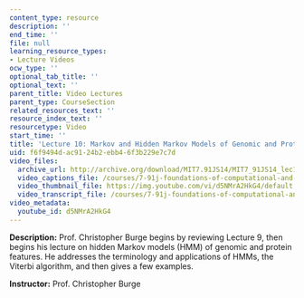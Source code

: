 ```yaml
---
content_type: resource
description: ''
end_time: ''
file: null
learning_resource_types:
- Lecture Videos
ocw_type: ''
optional_tab_title: ''
optional_text: ''
parent_title: Video Lectures
parent_type: CourseSection
related_resources_text: ''
resource_index_text: ''
resourcetype: Video
start_time: ''
title: 'Lecture 10: Markov and Hidden Markov Models of Genomic and Protein Features'
uid: f6f9494d-ac91-24b2-ebb4-6f3b229e7c7d
video_files:
  archive_url: http://archive.org/download/MIT7.91JS14/MIT7_91JS14_lec10_300k.mp4
  video_captions_file: /courses/7-91j-foundations-of-computational-and-systems-biology-spring-2014/b83f0ffb1c115768aae81d430afd7776_d5NMrA2HkG4.vtt
  video_thumbnail_file: https://img.youtube.com/vi/d5NMrA2HkG4/default.jpg
  video_transcript_file: /courses/7-91j-foundations-of-computational-and-systems-biology-spring-2014/a3d9412cc3cc709edc5bf714f5cf35e3_d5NMrA2HkG4.pdf
video_metadata:
  youtube_id: d5NMrA2HkG4
---
```


**Description:** Prof. Christopher Burge begins by reviewing Lecture 9, then begins his lecture on hidden Markov models (HMM) of genomic and protein features. He addresses the terminology and applications of HMMs, the Viterbi algorithm, and then gives a few examples.

**Instructor:** Prof. Christopher Burge